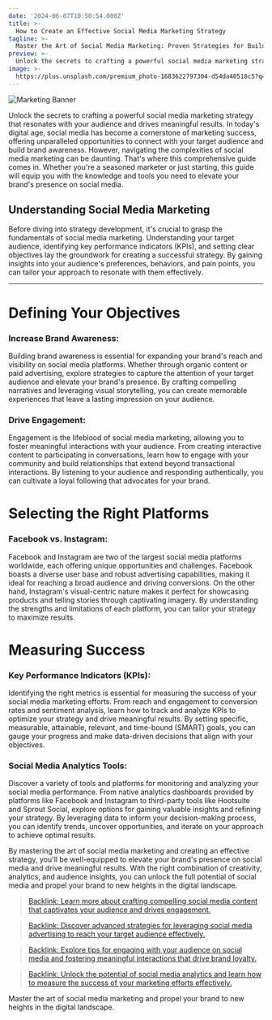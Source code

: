```yaml
---
date: '2024-06-07T10:50:54.000Z'
title: >-
  How to Create an Effective Social Media Marketing Strategy
tagline: >-
  Master the Art of Social Media Marketing: Proven Strategies for Building Engagement and Driving Results
preview: >-
  Unlock the secrets to crafting a powerful social media marketing strategy that resonates with your audience and drives meaningful results. From defining your objectives to selecting the right platforms and measuring success, this comprehensive guide will equip you with the knowledge and tools to elevate your brand's presence on social media.
image: >-
  https://plus.unsplash.com/premium_photo-1683622797304-d54da40518c5?q=80&w=3540&auto=format&fit=crop&ixlib=rb-4.0.3&ixid=M3wxMjA3fDB8MHxwaG90by1wYWdlfHx8fGVufDB8fHx8fA%3D%3D
---
```


![Marketing Banner](https://plus.unsplash.com/premium_photo-1684017834519-4402ea1c5a8f?q=80&w=3540&auto=format&fit=crop&ixlib=rb-4.0.3&ixid=M3wxMjA3fDB8MHxwaG90by1wYWdlfHx8fGVufDB8fHx8fA%3D%3D)

Unlock the secrets to crafting a powerful social media marketing strategy that resonates with your audience and drives meaningful results. In today's digital age, social media has become a cornerstone of marketing success, offering unparalleled opportunities to connect with your target audience and build brand awareness. However, navigating the complexities of social media marketing can be daunting. That's where this comprehensive guide comes in. Whether you're a seasoned marketer or just starting, this guide will equip you with the knowledge and tools you need to elevate your brand's presence on social media.

## Understanding Social Media Marketing
Before diving into strategy development, it's crucial to grasp the fundamentals of social media marketing. Understanding your target audience, identifying key performance indicators (KPIs), and setting clear objectives lay the groundwork for creating a successful strategy. By gaining insights into your audience's preferences, behaviors, and pain points, you can tailor your approach to resonate with them effectively.

___
# Defining Your Objectives
### Increase Brand Awareness:
Building brand awareness is essential for expanding your brand's reach and visibility on social media platforms. Whether through organic content or paid advertising, explore strategies to capture the attention of your target audience and elevate your brand's presence. By crafting compelling narratives and leveraging visual storytelling, you can create memorable experiences that leave a lasting impression on your audience.

### Drive Engagement:
Engagement is the lifeblood of social media marketing, allowing you to foster meaningful interactions with your audience. From creating interactive content to participating in conversations, learn how to engage with your community and build relationships that extend beyond transactional interactions. By listening to your audience and responding authentically, you can cultivate a loyal following that advocates for your brand.

# Selecting the Right Platforms
### Facebook vs. Instagram:
Facebook and Instagram are two of the largest social media platforms worldwide, each offering unique opportunities and challenges. Facebook boasts a diverse user base and robust advertising capabilities, making it ideal for reaching a broad audience and driving conversions. On the other hand, Instagram's visual-centric nature makes it perfect for showcasing products and telling stories through captivating imagery. By understanding the strengths and limitations of each platform, you can tailor your strategy to maximize results.

# Measuring Success
### Key Performance Indicators (KPIs):
Identifying the right metrics is essential for measuring the success of your social media marketing efforts. From reach and engagement to conversion rates and sentiment analysis, learn how to track and analyze KPIs to optimize your strategy and drive meaningful results. By setting specific, measurable, attainable, relevant, and time-bound (SMART) goals, you can gauge your progress and make data-driven decisions that align with your objectives.

### Social Media Analytics Tools:
Discover a variety of tools and platforms for monitoring and analyzing your social media performance. From native analytics dashboards provided by platforms like Facebook and Instagram to third-party tools like Hootsuite and Sprout Social, explore options for gaining valuable insights and refining your strategy. By leveraging data to inform your decision-making process, you can identify trends, uncover opportunities, and iterate on your approach to achieve optimal results.

By mastering the art of social media marketing and creating an effective strategy, you'll be well-equipped to elevate your brand's presence on social media and drive meaningful results. With the right combination of creativity, analytics, and audience insights, you can unlock the full potential of social media and propel your brand to new heights in the digital landscape.

>[Backlink: Learn more about crafting compelling social media content that captivates your audience and drives engagement.](https://www.example.com/social-media-content-guide)

>[Backlink: Discover advanced strategies for leveraging social media advertising to reach your target audience effectively.](https://www.example.com/social-media-advertising-guide)

>[Backlink: Explore tips for engaging with your audience on social media and fostering meaningful interactions that drive brand loyalty.](https://www.example.com/social-media-engagement-tips)

>[Backlink: Unlock the potential of social media analytics and learn how to measure the success of your marketing efforts effectively.](https://www.example.com/social-media-analytics-guide)

Master the art of social media marketing and propel your brand to new heights in the digital landscape.
